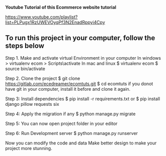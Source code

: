 
**Youtube Tutorial of this Ecommerce website tutorial**

https://www.youtube.com/playlist?list=PLPugx1RzUWEVOyqPf3N2EnadRppyi4Cpy

To run this project in your computer, follow the steps below
-------------------------------------------------------------
Step 1. Make and activate virtual Environment in your computer
    In windows
    > virtualenv ecom
    > Scripts\activate
    In mac and linux
    $ virtualenv ecom
    $ source bin/activate

Step 2. Clone the project
    $ git clone https://gitlab.com/ecedreamer/ecomtuts.git
    $ cd ecomtuts
    if you donot have git in your computer, install it before and clone it again.

Step 3: Install dependencies 
    $ pip install -r requirements.txt
    or 
    $ pip install django pillow requests six

Step 4: Apply the migration if any
    $ python manage.py migrate


Step 5: You can now open project folder in your editor

Step 6: Run Development server
    $ python manage.py runserver


Now you can modify the code and data
Make better design to make your project more stunning. 

